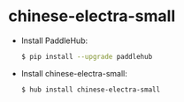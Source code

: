 # chinese-electra-small
* Install PaddleHub: 

    ```bash
    $ pip install --upgrade paddlehub
    ```

* Install chinese-electra-small: 

    ```bash
    $ hub install chinese-electra-small
    ```
